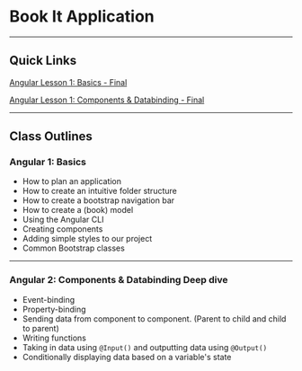 # Book It Application

---

## Quick Links

[Angular Lesson 1: Basics - Final](https://github.com/WilderDev/Book-It-Application--Codefi-Bootcamp/tree/Angular-1---basics---Final)

[Angular Lesson 1: Components & Databinding - Final](https://github.com/WilderDev/Book-It-Application--Codefi-Bootcamp/tree/Angular-2---components-%26-databinding---Final)


---

## Class Outlines

### Angular 1: Basics

- How to plan an application
- How to create an intuitive folder structure
- How to create a bootstrap navigation bar
- How to create a (book) model
- Using the Angular CLI
- Creating components
- Adding simple styles to our project
- Common Bootstrap classes



---


### Angular 2: Components & Databinding Deep dive

- Event-binding
- Property-binding
- Sending data from component to component. (Parent to child and child to parent)
- Writing functions
- Taking in data using `@Input()` and outputting data using `@Output()`
- Conditionally displaying data based on a variable's state
